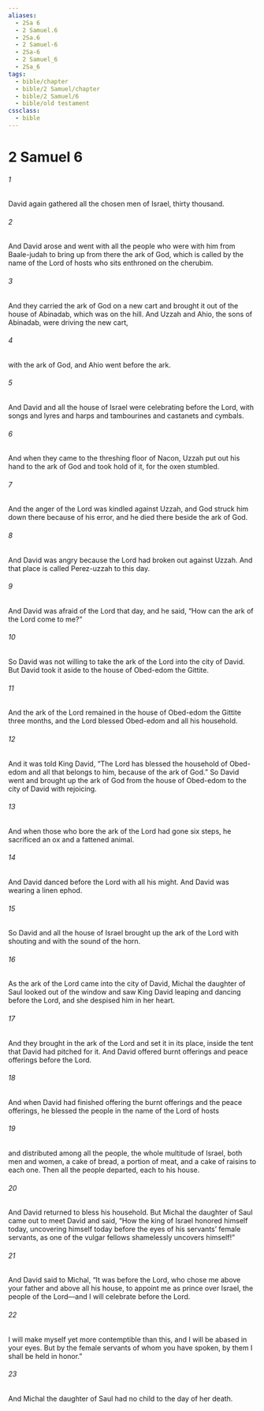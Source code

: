 ```yaml
---
aliases:
  - 2Sa 6
  - 2 Samuel.6
  - 2Sa.6
  - 2 Samuel-6
  - 2Sa-6
  - 2 Samuel_6
  - 2Sa_6
tags:
  - bible/chapter
  - bible/2 Samuel/chapter
  - bible/2 Samuel/6
  - bible/old testament
cssclass:
  - bible
---
```


# 2 Samuel 6

###### 1
David again gathered all the chosen men of Israel, thirty thousand.
###### 2
And David arose and went with all the people who were with him from Baale-judah to bring up from there the ark of God, which is called by the name of the Lord of hosts who sits enthroned on the cherubim.
###### 3
And they carried the ark of God on a new cart and brought it out of the house of Abinadab, which was on the hill. And Uzzah and Ahio, the sons of Abinadab, were driving the new cart,
###### 4
with the ark of God, and Ahio went before the ark.
###### 5
And David and all the house of Israel were celebrating before the Lord, with songs and lyres and harps and tambourines and castanets and cymbals.
###### 6
And when they came to the threshing floor of Nacon, Uzzah put out his hand to the ark of God and took hold of it, for the oxen stumbled.
###### 7
And the anger of the Lord was kindled against Uzzah, and God struck him down there because of his error, and he died there beside the ark of God.
###### 8
And David was angry because the Lord had broken out against Uzzah. And that place is called Perez-uzzah to this day.
###### 9
And David was afraid of the Lord that day, and he said, “How can the ark of the Lord come to me?”
###### 10
So David was not willing to take the ark of the Lord into the city of David. But David took it aside to the house of Obed-edom the Gittite.
###### 11
And the ark of the Lord remained in the house of Obed-edom the Gittite three months, and the Lord blessed Obed-edom and all his household.
###### 12
And it was told King David, “The Lord has blessed the household of Obed-edom and all that belongs to him, because of the ark of God.” So David went and brought up the ark of God from the house of Obed-edom to the city of David with rejoicing.
###### 13
And when those who bore the ark of the Lord had gone six steps, he sacrificed an ox and a fattened animal.
###### 14
And David danced before the Lord with all his might. And David was wearing a linen ephod.
###### 15
So David and all the house of Israel brought up the ark of the Lord with shouting and with the sound of the horn.
###### 16
As the ark of the Lord came into the city of David, Michal the daughter of Saul looked out of the window and saw King David leaping and dancing before the Lord, and she despised him in her heart.
###### 17
And they brought in the ark of the Lord and set it in its place, inside the tent that David had pitched for it. And David offered burnt offerings and peace offerings before the Lord.
###### 18
And when David had finished offering the burnt offerings and the peace offerings, he blessed the people in the name of the Lord of hosts
###### 19
and distributed among all the people, the whole multitude of Israel, both men and women, a cake of bread, a portion of meat, and a cake of raisins to each one. Then all the people departed, each to his house.
###### 20
And David returned to bless his household. But Michal the daughter of Saul came out to meet David and said, “How the king of Israel honored himself today, uncovering himself today before the eyes of his servants’ female servants, as one of the vulgar fellows shamelessly uncovers himself!”
###### 21
And David said to Michal, “It was before the Lord, who chose me above your father and above all his house, to appoint me as prince over Israel, the people of the Lord—and I will celebrate before the Lord.
###### 22
I will make myself yet more contemptible than this, and I will be abased in your eyes. But by the female servants of whom you have spoken, by them I shall be held in honor.”
###### 23
And Michal the daughter of Saul had no child to the day of her death.


